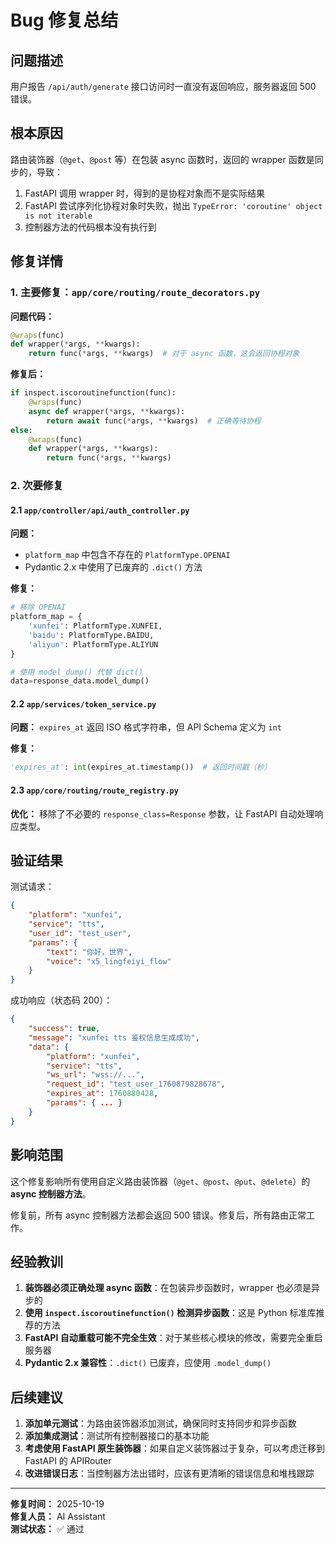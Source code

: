 # Bug 修复总结

## 问题描述

用户报告 `/api/auth/generate` 接口访问时一直没有返回响应，服务器返回 500 错误。

## 根本原因

路由装饰器（`@get`、`@post` 等）在包装 async 函数时，返回的 wrapper 函数是同步的，导致：
1. FastAPI 调用 wrapper 时，得到的是协程对象而不是实际结果
2. FastAPI 尝试序列化协程对象时失败，抛出 `TypeError: 'coroutine' object is not iterable`
3. 控制器方法的代码根本没有执行到

## 修复详情

### 1. 主要修复：`app/core/routing/route_decorators.py`

**问题代码：**
```python
@wraps(func)
def wrapper(*args, **kwargs):
    return func(*args, **kwargs)  # 对于 async 函数，这会返回协程对象
```

**修复后：**
```python
if inspect.iscoroutinefunction(func):
    @wraps(func)
    async def wrapper(*args, **kwargs):
        return await func(*args, **kwargs)  # 正确等待协程
else:
    @wraps(func)
    def wrapper(*args, **kwargs):
        return func(*args, **kwargs)
```

### 2. 次要修复

#### 2.1 `app/controller/api/auth_controller.py`

**问题：** 
- `platform_map` 中包含不存在的 `PlatformType.OPENAI`
- Pydantic 2.x 中使用了已废弃的 `.dict()` 方法

**修复：**
```python
# 移除 OPENAI
platform_map = {
    'xunfei': PlatformType.XUNFEI,
    'baidu': PlatformType.BAIDU,
    'aliyun': PlatformType.ALIYUN
}

# 使用 model_dump() 代替 dict()
data=response_data.model_dump()
```

#### 2.2 `app/services/token_service.py`

**问题：** `expires_at` 返回 ISO 格式字符串，但 API Schema 定义为 `int`

**修复：**
```python
'expires_at': int(expires_at.timestamp())  # 返回时间戳（秒）
```

#### 2.3 `app/core/routing/route_registry.py`

**优化：** 移除了不必要的 `response_class=Response` 参数，让 FastAPI 自动处理响应类型。

## 验证结果

测试请求：
```json
{
    "platform": "xunfei",
    "service": "tts",
    "user_id": "test_user",
    "params": {
        "text": "你好，世界",
        "voice": "x5_lingfeiyi_flow"
    }
}
```

成功响应（状态码 200）：
```json
{
    "success": true,
    "message": "xunfei tts 鉴权信息生成成功",
    "data": {
        "platform": "xunfei",
        "service": "tts",
        "ws_url": "wss://...",
        "request_id": "test_user_1760879828678",
        "expires_at": 1760880428,
        "params": { ... }
    }
}
```

## 影响范围

这个修复影响所有使用自定义路由装饰器（`@get`、`@post`、`@put`、`@delete`）的 **async 控制器方法**。

修复前，所有 async 控制器方法都会返回 500 错误。修复后，所有路由正常工作。

## 经验教训

1. **装饰器必须正确处理 async 函数**：在包装异步函数时，wrapper 也必须是异步的
2. **使用 `inspect.iscoroutinefunction()` 检测异步函数**：这是 Python 标准库推荐的方法
3. **FastAPI 自动重载可能不完全生效**：对于某些核心模块的修改，需要完全重启服务器
4. **Pydantic 2.x 兼容性**：`.dict()` 已废弃，应使用 `.model_dump()`

## 后续建议

1. **添加单元测试**：为路由装饰器添加测试，确保同时支持同步和异步函数
2. **添加集成测试**：测试所有控制器接口的基本功能
3. **考虑使用 FastAPI 原生装饰器**：如果自定义装饰器过于复杂，可以考虑迁移到 FastAPI 的 APIRouter
4. **改进错误日志**：当控制器方法出错时，应该有更清晰的错误信息和堆栈跟踪

---

**修复时间：** 2025-10-19  
**修复人员：** AI Assistant  
**测试状态：** ✅ 通过

